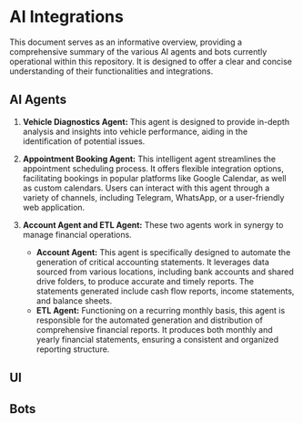 # AI Integrations

This document serves as an informative overview, providing a comprehensive summary of the various AI agents and bots currently operational within this repository. It is designed to offer a clear and concise understanding of their functionalities and integrations.

## AI Agents

1.  **Vehicle Diagnostics Agent:** This agent is designed to provide in-depth analysis and insights into vehicle performance, aiding in the identification of potential issues.

2.  **Appointment Booking Agent:** This intelligent agent streamlines the appointment scheduling process. It offers flexible integration options, facilitating bookings in popular platforms like Google Calendar, as well as custom calendars. Users can interact with this agent through a variety of channels, including Telegram, WhatsApp, or a user-friendly web application.

3.  **Account Agent and ETL Agent:** These two agents work in synergy to manage financial operations.
    *   **Account Agent:** This agent is specifically designed to automate the generation of critical accounting statements. It leverages data sourced from various locations, including bank accounts and shared drive folders, to produce accurate and timely reports. The statements generated include cash flow reports, income statements, and balance sheets.
    *   **ETL Agent:** Functioning on a recurring monthly basis, this agent is responsible for the automated generation and distribution of comprehensive financial reports. It produces both monthly and yearly financial statements, ensuring a consistent and organized reporting structure.


## UI

## Bots
